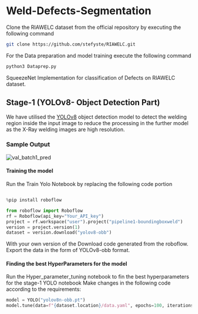 # Weld-Defects-Segmentation
Clone the RIAWELC dataset from the official repository by executing the following command 
```bash
git clone https://github.com/stefyste/RIAWELC.git
```

For the Data preparation and model training execute the following command

```bash
python3 Dataprep.py
```

SqueezeNet Implementation for classification of Defects on RIAWELC dataset.

## Stage-1 (YOLOv8- Object Detection Part)

We have utilised the [YOLOv8](https://github.com/orgs/ultralytics/discussions/7472) object detection model to detect the welding region inside the input image to reduce the processing in the further model as the X-Ray welding images are high resolution.

### Sample Output

![val_batch1_pred](https://github.com/user-attachments/assets/548ef311-a98e-4782-a3e6-f8d8b1211b50)


#### Training the model
Run the Train Yolo Notebook by replacing the following code portion 

```python

%pip install roboflow

from roboflow import Roboflow
rf = Roboflow(api_key="Your_API_key")
project = rf.workspace("user").project("pipeline1-boundingboxweld")
version = project.version(1)
dataset = version.download("yolov8-obb")
````
With your own version of the Download code generated from the roboflow. Export the data in the form of YOLOv8-obb format. 

#### Finding the best HyperParameters for the model 

Run the Hyper_parameter_tuning notebook to fin the best hyperparameters for the stage-1 YOLO notebook 
Make changes in the following code according to the requirements: 
```python
model = YOLO("yolov8n-obb.pt")
model.tune(data=f"{dataset.location}/data.yaml", epochs=100, iterations=100, optimizer="AdamW", plots=False, save=False, val=False)
````
